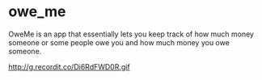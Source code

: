# owe_me

OweMe is an app that essentially lets you keep track of how much money someone or some people owe you and how much money you owe someone.


http://g.recordit.co/Di6RdFWD0R.gif

